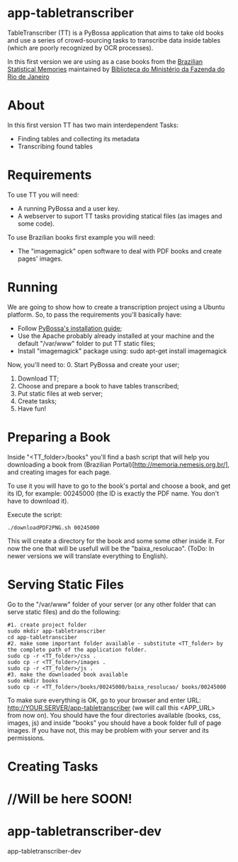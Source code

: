 app-tabletranscriber
====================

TableTranscriber (TT) is a PyBossa application that aims to take old books and use a series of crowd-sourcing tasks to transcribe data inside tables (which are poorly recognized by OCR processes).

In this first version we are using as a case books from the [Brazilian Statistical Memories](http://memoria.nemesis.org.br/) maintained by [Biblioteca do Ministério da Fazenda do Rio de Janeiro](http://memoria.org.br/)

About
=====

In this first version TT has two main interdependent Tasks:
  * Finding tables and collecting its metadata
  * Transcribing found tables

Requirements
============

To use TT you will need:
  * A running PyBossa and a user key.
  * A webserver to suport TT tasks providing statical files (as images and some code).

To use Brazilian books first example you will need:
  * The "imagemagick" open software to deal with PDF books and create pages' images.

Running
=======

We are going to show how to create a transcription project using a Ubuntu platform. So, to pass the requirements you'll basically have:
  * Follow [PyBossa's installation guide](http://pybossa.readthedocs.org/en/latest/install.html);
  * Use the Apache probably already installed at your machine and the default "/var/www" folder to put TT static files;
  * Install "imagemagick" package using: sudo apt-get install imagemagick

Now, you'll need to:
  0. Start PyBossa and create your user;
  1. Download TT;
  2. Choose and prepare a book to have tables transcribed;
  3. Put static files at web server;
  4. Create tasks;
  5. Have fun!

Preparing a Book
================

Inside "<TT_folder>/books" you'll find a bash script that will help you downloading a book from (Brazilian Portal)[http://memoria.nemesis.org.br/], and creating images for each page.

To use it you will have to go to the book's portal and choose a book, and get its ID, for example: 00245000 (the ID is exactly the PDF name. You don't have to download it).

Execute the script:
```
./downloadPDF2PNG.sh 00245000
```
This will create a directory for the book and some some other inside it. For now the one that will be usefull will be the "baixa_resolucao". (ToDo: In newer versions we will translate everything to English).

Serving Static Files
====================

Go to the "/var/www" folder of your server (or any other folder that can serve static files) and do the following:
```
#1. create project folder
sudo mkdir app-tabletranscriber
cd app-tabletransciber
#2. make some important folder available - substitute <TT_folder> by the complete path of the application folder.
sudo cp -r <TT_folder>/css .
sudo cp -r <TT_folder>/images .
sudo cp -r <TT_folder>/js .
#3. make the downloaded book available
sudo mkdir books
sudo cp -r <TT_folder>/books/00245000/baixa_resolucao/ books/00245000
```

To make sure everything is OK, go to your browser and enter URL: http://YOUR.SERVER/app-tabletranscriber (we will call this <APP_URL> from now on). You should have the four directories available (books, css, images, js) and inside "books" you should have a book folder full of page images. If you have not, this may be problem with your server and its permissions.

Creating Tasks
==============

//Will be here SOON!
=======
app-tabletranscriber-dev
========================

app-tabletranscriber-dev
